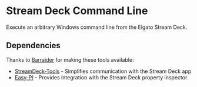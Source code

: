# Stream Deck Command Line

Execute an arbitrary Windows command line from the Elgato Stream Deck.

## Dependencies

Thanks to [Barraider](https://barraider.com) for making these tools available:

* [StreamDeck-Tools](https://www.nuget.org/packages/streamdeck-tools) - Simplifies communication with the Stream Deck app
* [Easy-PI](https://github.com/BarRaider/streamdeck-easypi) - Provides integration with the Stream Deck property inspector


